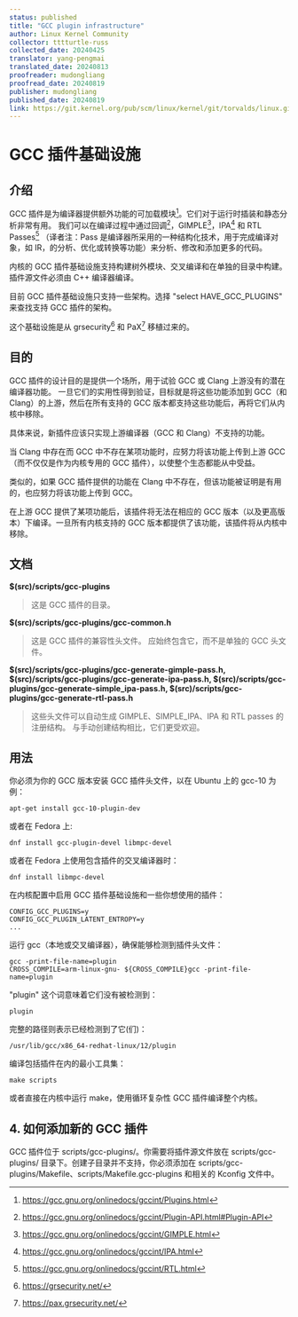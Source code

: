 ```yaml
---
status: published
title: "GCC plugin infrastructure"
author: Linux Kernel Community
collector: tttturtle-russ
collected_date: 20240425
translator: yang-pengmai
translated_date: 20240813
proofreader: mudongliang
proofread_date: 20240819
publisher: mudongliang
published_date: 20240819
link: https://git.kernel.org/pub/scm/linux/kernel/git/torvalds/linux.git/tree/Documentation/kbuild/gcc-plugins.rst
---
```


# GCC 插件基础设施

## 介绍

GCC 插件是为编译器提供额外功能的可加载模块[^1]。它们对于运行时插装和静态分析非常有用。
我们可以在编译过程中通过回调[^2]，GIMPLE[^3]，IPA[^4] 和 RTL Passes[^5] （译者注：Pass 是编译器所采用的一种结构化技术，用于完成编译对象，如 IR，的分析、优化或转换等功能）来分析、修改和添加更多的代码。

内核的 GCC 插件基础设施支持构建树外模块、交叉编译和在单独的目录中构建。插件源文件必须由 C++ 编译器编译。

目前 GCC 插件基础设施只支持一些架构。选择 \"select HAVE_GCC_PLUGINS\" 来查找支持 GCC 插件的架构。

这个基础设施是从 grsecurity[^6] 和 PaX[^7] 移植过来的。


## 目的

GCC 插件的设计目的是提供一个场所，用于试验 GCC 或 Clang 上游没有的潜在编译器功能。
一旦它们的实用性得到验证，目标就是将这些功能添加到 GCC（和 Clang）的上游，然后在所有支持的 GCC 版本都支持这些功能后，再将它们从内核中移除。

具体来说，新插件应该只实现上游编译器（GCC 和 Clang）不支持的功能。

当 Clang 中存在而 GCC 中不存在某项功能时，应努力将该功能上传到上游 GCC（而不仅仅是作为内核专用的 GCC 插件），以使整个生态都能从中受益。

类似的，如果 GCC 插件提供的功能在 Clang 中不存在，但该功能被证明是有用的，也应努力将该功能上传到 GCC。

在上游 GCC 提供了某项功能后，该插件将无法在相应的 GCC 版本（以及更高版本）下编译。一旦所有内核支持的 GCC 版本都提供了该功能，该插件将从内核中移除。

## 文档

**\$(src)/scripts/gcc-plugins**

> 这是 GCC 插件的目录。

**\$(src)/scripts/gcc-plugins/gcc-common.h**

> 这是 GCC 插件的兼容性头文件。
> 应始终包含它，而不是单独的 GCC 头文件。

**\$(src)/scripts/gcc-plugins/gcc-generate-gimple-pass.h,
\$(src)/scripts/gcc-plugins/gcc-generate-ipa-pass.h,
\$(src)/scripts/gcc-plugins/gcc-generate-simple_ipa-pass.h,
\$(src)/scripts/gcc-plugins/gcc-generate-rtl-pass.h**

> 这些头文件可以自动生成 GIMPLE、SIMPLE_IPA、IPA 和 RTL passes 的注册结构。
> 与手动创建结构相比，它们更受欢迎。

## 用法

你必须为你的 GCC 版本安装 GCC 插件头文件，以在 Ubuntu 上的 gcc-10 为例：

    apt-get install gcc-10-plugin-dev

或者在 Fedora 上:

    dnf install gcc-plugin-devel libmpc-devel

或者在 Fedora 上使用包含插件的交叉编译器时：

    dnf install libmpc-devel

在内核配置中启用 GCC 插件基础设施和一些你想使用的插件：

    CONFIG_GCC_PLUGINS=y
    CONFIG_GCC_PLUGIN_LATENT_ENTROPY=y
    ...

运行 gcc（本地或交叉编译器），确保能够检测到插件头文件：
    
    gcc -print-file-name=plugin
    CROSS_COMPILE=arm-linux-gnu- ${CROSS_COMPILE}gcc -print-file-name=plugin

\"plugin\" 这个词意味着它们没有被检测到：

    plugin

完整的路径则表示已经检测到了它(们)：

    /usr/lib/gcc/x86_64-redhat-linux/12/plugin

编译包括插件在内的最小工具集：

    make scripts

或者直接在内核中运行 make，使用循环复杂性 GCC 插件编译整个内核。

## 4. 如何添加新的 GCC 插件

GCC 插件位于 scripts/gcc-plugins/。你需要将插件源文件放在 scripts/gcc-plugins/ 目录下。创建子目录并不支持，你必须添加在 scripts/gcc-plugins/Makefile、scripts/Makefile.gcc-plugins 和相关的 Kconfig 文件中。

[^1]: <https://gcc.gnu.org/onlinedocs/gccint/Plugins.html>

[^2]: <https://gcc.gnu.org/onlinedocs/gccint/Plugin-API.html#Plugin-API>

[^3]: <https://gcc.gnu.org/onlinedocs/gccint/GIMPLE.html>

[^4]: <https://gcc.gnu.org/onlinedocs/gccint/IPA.html>

[^5]: <https://gcc.gnu.org/onlinedocs/gccint/RTL.html>

[^6]: <https://grsecurity.net/>

[^7]: <https://pax.grsecurity.net/>
